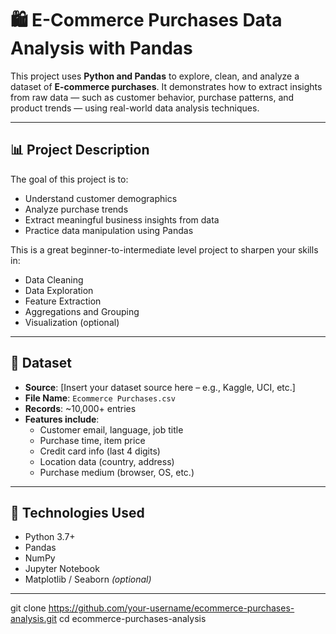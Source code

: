 # 🛍️ E-Commerce Purchases Data Analysis with Pandas

This project uses **Python and Pandas** to explore, clean, and analyze a dataset of **E-commerce purchases**. It demonstrates how to extract insights from raw data — such as customer behavior, purchase patterns, and product trends — using real-world data analysis techniques.

---

## 📊 Project Description

The goal of this project is to:
- Understand customer demographics
- Analyze purchase trends
- Extract meaningful business insights from data
- Practice data manipulation using Pandas

This is a great beginner-to-intermediate level project to sharpen your skills in:
- Data Cleaning
- Data Exploration
- Feature Extraction
- Aggregations and Grouping
- Visualization (optional)

---

## 📁 Dataset

- **Source**: [Insert your dataset source here – e.g., Kaggle, UCI, etc.]
- **File Name**: `Ecommerce Purchases.csv`
- **Records**: ~10,000+ entries
- **Features include**:
  - Customer email, language, job title
  - Purchase time, item price
  - Credit card info (last 4 digits)
  - Location data (country, address)
  - Purchase medium (browser, OS, etc.)

---

## 🧰 Technologies Used

- Python 3.7+
- Pandas
- NumPy
- Jupyter Notebook
- Matplotlib / Seaborn *(optional)*

---


git clone https://github.com/your-username/ecommerce-purchases-analysis.git
cd ecommerce-purchases-analysis
